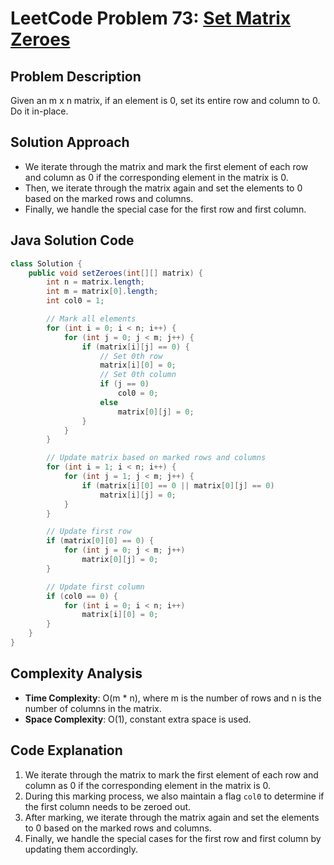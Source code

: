 # LeetCode Problem 73: [Set Matrix Zeroes](https://leetcode.com/problems/set-matrix-zeroes/)

## Problem Description
Given an m x n matrix, if an element is 0, set its entire row and column to 0. Do it in-place.

## Solution Approach
- We iterate through the matrix and mark the first element of each row and column as 0 if the corresponding element in the matrix is 0.
- Then, we iterate through the matrix again and set the elements to 0 based on the marked rows and columns.
- Finally, we handle the special case for the first row and first column.

## Java Solution Code

```java
class Solution {
    public void setZeroes(int[][] matrix) {
        int n = matrix.length;
        int m = matrix[0].length;
        int col0 = 1;

        // Mark all elements
        for (int i = 0; i < n; i++) {
            for (int j = 0; j < m; j++) {
                if (matrix[i][j] == 0) {
                    // Set 0th row
                    matrix[i][0] = 0;
                    // Set 0th column
                    if (j == 0)
                        col0 = 0;
                    else
                        matrix[0][j] = 0;
                }
            }
        }

        // Update matrix based on marked rows and columns
        for (int i = 1; i < n; i++) {
            for (int j = 1; j < m; j++) {
                if (matrix[i][0] == 0 || matrix[0][j] == 0)
                    matrix[i][j] = 0;
            }
        }

        // Update first row
        if (matrix[0][0] == 0) {
            for (int j = 0; j < m; j++)
                matrix[0][j] = 0;
        }

        // Update first column
        if (col0 == 0) {
            for (int i = 0; i < n; i++)
                matrix[i][0] = 0;
        }
    }
}
```

## Complexity Analysis
- **Time Complexity**: O(m * n), where m is the number of rows and n is the number of columns in the matrix.
- **Space Complexity**: O(1), constant extra space is used.

## Code Explanation
1. We iterate through the matrix to mark the first element of each row and column as 0 if the corresponding element in the matrix is 0.
2. During this marking process, we also maintain a flag `col0` to determine if the first column needs to be zeroed out.
3. After marking, we iterate through the matrix again and set the elements to 0 based on the marked rows and columns.
4. Finally, we handle the special cases for the first row and first column by updating them accordingly.
